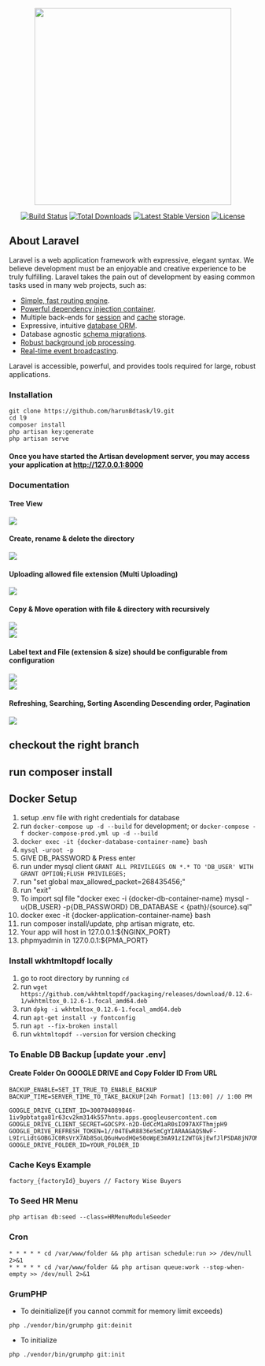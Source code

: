 <p align="center"><a href="https://laravel.com" target="_blank"><img src="https://raw.githubusercontent.com/laravel/art/master/logo-lockup/5%20SVG/2%20CMYK/1%20Full%20Color/laravel-logolockup-cmyk-red.svg" width="400"></a></p>

<p align="center">
<a href="https://travis-ci.org/laravel/framework"><img src="https://travis-ci.org/laravel/framework.svg" alt="Build Status"></a>
<a href="https://packagist.org/packages/laravel/framework"><img src="https://img.shields.io/packagist/dt/laravel/framework" alt="Total Downloads"></a>
<a href="https://packagist.org/packages/laravel/framework"><img src="https://img.shields.io/packagist/v/laravel/framework" alt="Latest Stable Version"></a>
<a href="https://packagist.org/packages/laravel/framework"><img src="https://img.shields.io/packagist/l/laravel/framework" alt="License"></a>
</p>

## About Laravel

Laravel is a web application framework with expressive, elegant syntax. We believe development must be an enjoyable and creative experience to be truly fulfilling. Laravel takes the pain out of development by easing common tasks used in many web projects, such as:

- [Simple, fast routing engine](https://laravel.com/docs/routing).
- [Powerful dependency injection container](https://laravel.com/docs/container).
- Multiple back-ends for [session](https://laravel.com/docs/session) and [cache](https://laravel.com/docs/cache) storage.
- Expressive, intuitive [database ORM](https://laravel.com/docs/eloquent).
- Database agnostic [schema migrations](https://laravel.com/docs/migrations).
- [Robust background job processing](https://laravel.com/docs/queues).
- [Real-time event broadcasting](https://laravel.com/docs/broadcasting).

Laravel is accessible, powerful, and provides tools required for large, robust applications.

### Installation
```
git clone https://github.com/harunBdtask/l9.git
cd l9
composer install
php artisan key:generate
php artisan serve
```
#### Once you have started the Artisan development server, you may access your application at http://127.0.0.1:8000
### Documentation
#### Tree View
<img src="https://github.com/harunBdtask/l9/blob/master/sc/sc1.png"><br>
#### Create, rename & delete the directory
<img src="https://github.com/harunBdtask/l9/blob/master/sc/sc3.png"><br>
#### Uploading allowed file extension (Multi Uploading)
<img src="https://github.com/harunBdtask/l9/blob/master/sc/sc4.png"><br>
#### Copy & Move operation with file & directory with recursively
<img src="https://github.com/harunBdtask/l9/blob/master/sc/sc5.png"><br>
<img src="https://github.com/harunBdtask/l9/blob/master/sc/sc6.png"><br>
#### Label text and File (extension & size) should be configurable from configuration
<img src="https://github.com/harunBdtask/l9/blob/master/sc/sc7.png"><br>
<img src="https://github.com/harunBdtask/l9/blob/master/sc/sc8.png"><br>
#### Refreshing, Searching, Sorting Ascending Descending order, Pagination
<img src="https://github.com/harunBdtask/l9/blob/master/sc/sc9.png"><br>


## checkout the right branch

## run composer install

## Docker Setup

1. setup .env file with right credentials for database
2. run `docker-compose up -d --build` for development; or `docker-compose -f docker-compose-prod.yml up -d --build`
3. `docker exec -it {docker-database-container-name} bash`
4. `mysql -uroot -p`
5. GIVE DB_PASSWORD & Press enter
6. run under mysql client
   `GRANT ALL PRIVILEGES ON *.* TO 'DB_USER' WITH GRANT OPTION;FLUSH PRIVILEGES;`
7. run "set global max_allowed_packet=268435456;"
8. run "exit"
9. To import sql file "docker exec -i {docker-db-container-name} mysql -u{DB_USER} -p{DB_PASSWORD} DB_DATABASE <
   {path}/{source}.sql"
10. docker exec -it {docker-application-container-name} bash
11. run composer install/update, php artisan migrate, etc.
12. Your app will host in 127.0.0.1:${NGINX_PORT}
13. phpmyadmin in 127.0.0.1:${PMA_PORT}

### Install wkhtmltopdf locally

1. go to root directory by running `cd `
2. run `wget https://github.com/wkhtmltopdf/packaging/releases/download/0.12.6-1/wkhtmltox_0.12.6-1.focal_amd64.deb`
3. run `dpkg -i wkhtmltox_0.12.6-1.focal_amd64.deb`
4. run `apt-get install -y fontconfig`
5. run `apt --fix-broken install`
6. run `wkhtmltopdf --version` for version checking

### To Enable DB Backup [update your .env]

#### Create Folder On GOOGLE DRIVE and Copy Folder ID From URL

```shell
BACKUP_ENABLE=SET_IT_TRUE_TO_ENABLE_BACKUP
BACKUP_TIME=SERVER_TIME_TO_TAKE_BACKUP[24h Format] [13:00] // 1:00 PM

GOOGLE_DRIVE_CLIENT_ID=300704089846-1iv9pbtatga81r63cv2km314k557hntu.apps.googleusercontent.com
GOOGLE_DRIVE_CLIENT_SECRET=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
GOOGLE_DRIVE_REFRESH_TOKEN=1//04TEwR8836eSmCgYIARAAGAQSNwF-L9IrLidtGOBGJC0RsVrX7Ab8SoLQ6uHwodHQeS0oWpE3mA91zI2WTGkjEwfJlPSDA8jN7OM
GOOGLE_DRIVE_FOLDER_ID=YOUR_FOLDER_ID
```

### Cache Keys Example

```shell
factory_{factoryId}_buyers // Factory Wise Buyers 
```

### To Seed HR Menu

```
php artisan db:seed --class=HRMenuModuleSeeder
```
### Cron 
```shell
* * * * * cd /var/www/folder && php artisan schedule:run >> /dev/null 2>&1
* * * * * cd /var/www/folder && php artisan queue:work --stop-when-empty >> /dev/null 2>&1
```
### GrumPHP
- To deinitialize(if you cannot commit for memory limit exceeds)
```shell
php ./vendor/bin/grumphp git:deinit
```
- To initialize
```shell
php ./vendor/bin/grumphp git:init
```
